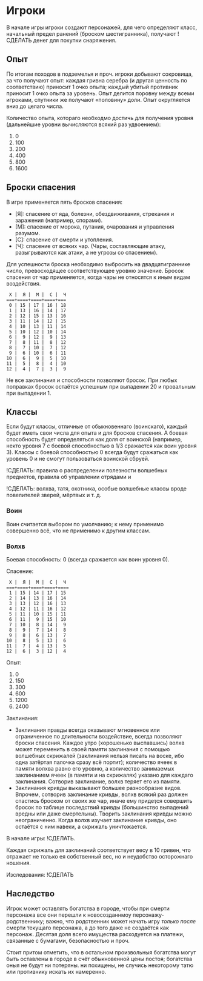 # Игроки

В начале игры игроки создают персонажей, для чего определяют класс, начальный предел ранений (броском шестигранника), получают !СДЕЛАТЬ денег для покупки снаряжения.

## Опыт

По итогам походов в подземелья и проч. игроки добывают сокровища, за что получают опыт: каждая гривна серебра (и другая ценность по соответствию) приносит 1 очко опыта; каждый убитый противник приносит 1 очко опыта за уровень. Опыт делится поровну между всеми игроками, спутники же получают «половину» доли. Опыт округляется вниз до целаго числа.

Количество опыта, котораго необходмо достичь для получения уровня (дальнейшие уровни вычисляются всякий раз удвоением):
1. 0
2. 100
3. 200
4. 400
5. 800
6. 1600

## Броски спасения

В игре применяется пять бросков спасения:
* [Я]: спасение от яда, болезни, обездвиживания, стрекания и заражения (например, спорами).
* [М]: спасение от морока, путания, очарования и управления разумом.
* [С]: спасение от смерти и утопления.
* [Ч]: спасение от всяких чар. (Чары, составляющие атаку, разыгрываются как атаки, а не угрозы со спасением).

Для успешности броска необходимо выбросить на двадцатиграннике число, превосходящее соответствующее уровню значение. Бросок спасения от чар применяется, когда чары не относятся к иным видам воздействия.

```
 Х |  Я |  М |  С |  Ч
===+====+====+====+===
 0 | 15 | 17 | 16 | 18
 1 | 13 | 16 | 14 | 17
 2 | 12 | 15 | 13 | 16
 3 | 11 | 14 | 12 | 15
 4 | 10 | 13 | 11 | 14
 5 | 10 | 12 | 10 | 14
 6 |  9 | 12 |  9 | 13
 7 |  8 | 11 |  8 | 12
 8 |  7 | 10 |  7 | 12
 9 |  6 | 10 |  6 | 11
10 |  6 |  9 |  5 | 10
11 |  5 |  8 |  4 | 10
12 |  4 |  7 |  3 |  9
```

Не все заклинания и способности позволяют бросок. При любых поправках бросок остаётся успешным при выпадении 20 и провальным при выпадении 1.

## Классы

Если будут классы, отличные от обыкновеннаго (воинскаго), каждый будет иметь свои числа для опыта и для бросков спасения. А боевая способность будет определяться как доля от воинской (например, некто уровня 7 с боевой способностью в 1/3 сражается как воин уровня 3). Классы с боевой способностью 0 всегда будут сражаться как уровень 0 и не смогут пользоваться воинской сбруей.

!СДЕЛАТЬ: правила о распределении полезности волшебных предметов, правила об управлении отрядами и 

!СДЕЛАТЬ: волхва, татя, охотника, особые волшебные классы вроде повелителей зверей, мёртвых и т. д.

### Воин

Воин считается выбором по умолчанию; к нему применимо совершенно всё, что не применимо к другим классам.

### Волхв 

Боевая способность: 0 (всегда сражается как воин уровня 0).

Спасение:
```
 Х |  Я |  М |  С |  Ч
===+====+====+====+====
 1 | 15 | 14 | 17 | 15
 2 | 14 | 13 | 16 | 14
 3 | 13 | 12 | 16 | 13
 4 | 12 | 11 | 16 | 12
 5 | 11 | 10 | 15 | 11
 6 | 11 |  9 | 15 | 10
 7 | 10 |  8 | 14 |  9
 8 |  9 |  7 | 14 |  8
 9 |  8 |  6 | 13 |  7
10 |  8 |  5 | 13 |  6
11 |  7 |  4 | 13 |  5
12 |  6 |  3 | 12 |  4
```

Опыт:
1. 0
2. 150
3. 300
4. 600
5. 1200
6. 2400

Заклинания:
* Заклинания правды всегда оказывают мгновенное или ограниченное по длительности воздействие, всегда позволяют броски спасения. Каждое утро (хорошенько выспавшись) волхв может переменить в своей памяти заклинания с помощью волшебных скрижалей (заклинания нельзя писать на воске, ибо одна затёртая палочка сразу всё портит); количество ячеек в памяти волхва равно его уровню, а количество занимаемых заклинанием ячеек (в памяти и на скрижалях) указано для каждаго заклинания. Сотворив заклинание, волхв теряет его из памяти.
* Заклинания кривды выказывают большее разнообразие видов. Впрочем, сотворив заклинание кривды, волхв всякий раз должен спастись броском от своих же чар, иначе ему придеҭся совершить бросок по таблице последствий кривды (большинство выпадений вредны или даже смертельны). Творить заклинания кривды можно неограниченно. Когда волхв изучает заклинание кривды, оно остаётся с ним навеки, а скрижаль уничтожается.

В начале игры: !СДЕЛАТЬ.

Каждая скрижаль для заклинаний соответствует весу в 10 гривен, что отражает не только ея собственный вес, но и неудобство осторожнаго ношения.

Изследования: !СДЕЛАТЬ

## Наследство

Игрок может оставлять богатства в городе, чтобы при смерти персонажа все они перешли к новосозданнмоу персонажу-родственнику; важно, что родственник может начать игру _только после_ смерти текущаго персонажа, а до того даже не создаётся как персонаж. Десятая доля всего имущества расходуется на платежи, связанные с бумагами, безопасностью и проч.

Стоит притом отметить, что в остальном произвольныя богатства могут быть оставлены в городе в счёт обыкновенной цены постоя; богатства оныя не будут ни потеряны. ни похищены, не случись некоторому татю или противнику искать их намеренно.
